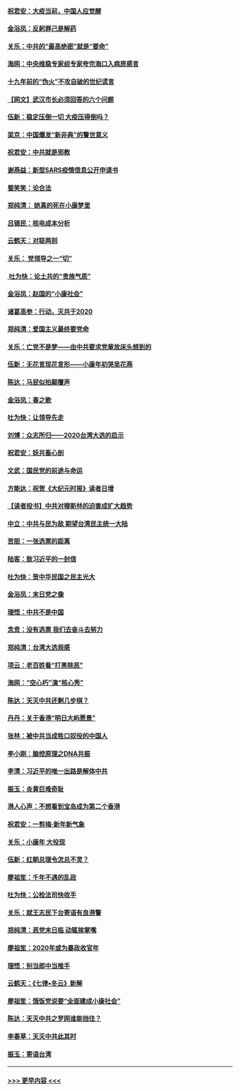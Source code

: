 #### [祝君安：大疫当前，中国人应觉醒](../pages/nsc993/n11821946.md?t=01261711) 
#### [金浴凤：反躬罪己是解药](../pages/nsc993/n11820280.md?t=01261711) 
#### [关乐：中共的“最高绝密”就是“要命”](../pages/nsc993/n11816946.md?t=01261711) 
#### [海网：中央维稳专家组专家夸完海口入病房感言](../pages/nsc993/n11815138.md?t=01261711) 
#### [十九年前的“伪火”不攻自破的世纪谎言](../pages/nsc993/n11813238.md?t=01261711) 
#### [【网文】武汉市长必须回答的六个问题](../pages/nsc993/n11813848.md?t=01261711) 
#### [伍新：稳定压倒一切 大疫压得倒吗？](../pages/nsc993/n11812634.md?t=01261711) 
#### [梁京：中国爆发“新非典”的警世意义](../pages/nsc993/n11812554.md?t=01261711) 
#### [祝君安：中共就是邪教](../pages/nsc993/n11812431.md?t=01261711) 
#### [谢燕益：新型SARS疫情信息公开申请书](../pages/nsc993/n11808840.md?t=01261711) 
#### [蜀笑笑：论合法](../pages/nsc993/n11808064.md?t=01261711) 
#### [郑纯清： 她真的死在小康梦里](../pages/nsc993/n11806623.md?t=01261711) 
#### [吕锡民：核电成本分析](../pages/nsc993/n11806284.md?t=01261711) 
#### [云鹤天：对联两则](../pages/nsc993/n11805957.md?t=01261711) 
#### [关乐： 党领导之一“切”](../pages/nsc993/n11804505.md?t=01261711) 
#### [ 吐为快：论土共的“贵族气质”](../pages/nsc993/n11804490.md?t=01261711) 
#### [金浴凤：赵国的“小康社会”](../pages/nsc993/n11804452.md?t=01261711) 
#### [诸葛高参：行动，灭共于2020](../pages/nsc993/n11804120.md?t=01261711) 
#### [郑纯清：爱国主义最终要党命](../pages/nsc993/n11802197.md?t=01261711) 
#### [关乐：亡党不是梦——由中共要求党章放床头想到的](../pages/nsc993/n11802156.md?t=01261711) 
#### [伍新：无花言现花言形——小康年初哭吴花燕](../pages/nsc993/n11800044.md?t=01261711) 
#### [陈达：马屁似拍颠覆声](../pages/nsc993/n11800010.md?t=01261711) 
#### [金浴凤：春之歌](../pages/nsc993/n11797687.md?t=01261711) 
#### [吐为快：让领导先走](../pages/nsc993/n11797512.md?t=01261711) 
#### [刘博：众志所归——2020台湾大选的启示](../pages/nsc993/n11796878.md?t=01261711) 
#### [祝君安：妖共畜心剖](../pages/nsc993/n11794273.md?t=01261711) 
#### [文武：国民党的前途与命运](../pages/nsc993/n11794198.md?t=01261711) 
#### [方能达：祝贺《大纪元时报》读者日增](../pages/nsc993/n11793807.md?t=01261711) 
#### [【读者投书】中共对穆斯林的迫害成扩大趋势](../pages/nsc993/n11791371.md?t=01261711) 
#### [中立：中共与民为敌 期望台湾民主统一大陆](../pages/nsc993/n11790392.md?t=01261711) 
#### [苦胆：一张选票的距离](../pages/nsc993/n11788914.md?t=01261711) 
#### [陆客：致习近平的一封信](../pages/nsc993/n11788867.md?t=01261711) 
#### [吐为快：贺中华民国之民主光大](../pages/nsc993/n11788618.md?t=01261711) 
#### [金浴凤：末日党之像](../pages/nsc993/n11787475.md?t=01261711) 
#### [理悟：中共不是中国](../pages/nsc993/n11787463.md?t=01261711) 
#### [念贲：没有选票  我们去奋斗去努力](../pages/nsc993/n11787398.md?t=01261711) 
#### [郑纯清：台湾大选观感](../pages/nsc993/n11786210.md?t=01261711) 
#### [项云：老百姓看“打黑除恶”](../pages/nsc993/n11785398.md?t=01261711) 
#### [海网：“空心朽”演“核心秀”](../pages/nsc993/n11783874.md?t=01261711) 
#### [陈达：天灭中共还剩几步棋？](../pages/nsc993/n11783719.md?t=01261711) 
#### [丹丹：关于香港“明日大屿愿景”](../pages/nsc993/n11783273.md?t=01261711) 
#### [张林：被中共当成牲口奴役的中国人](../pages/nsc993/n11782397.md?t=01261711) 
#### [李小刚：脑控原理之DNA共振](../pages/nsc993/n11780962.md?t=01261711) 
#### [李清：习近平的唯一出路是解体中共](../pages/nsc993/n11780866.md?t=01261711) 
#### [振玉：炎黄巨难奇耻](../pages/nsc993/n11779632.md?t=01261711) 
#### [港人心声：不想看到宝岛成为第二个香港](../pages/nsc993/n11778817.md?t=01261711) 
#### [祝君安：一剪梅‧新年新气象](../pages/nsc993/n11776340.md?t=01261711) 
#### [关乐：小康年 大役现](../pages/nsc993/n11774213.md?t=01261711) 
#### [伍新：红朝总理令怎总不灵？](../pages/nsc993/n11770813.md?t=01261711) 
#### [廖祖笙：千年不遇的乱政](../pages/nsc993/n11770373.md?t=01261711) 
#### [吐为快：公检法司快收手](../pages/nsc993/n11770359.md?t=01261711) 
#### [关乐：就王志民下台寄语有良港警](../pages/nsc993/n11769903.md?t=01261711) 
#### [郑纯清：恶党末日临 动辄挨掌嘴](../pages/nsc993/n11769356.md?t=01261711) 
#### [廖祖笙：2020年或为暴政收官年](../pages/nsc993/n11768216.md?t=01261711) 
#### [理悟：别当郎中当推手](../pages/nsc993/n11768243.md?t=01261711) 
#### [云鹤天：《七律▪冬云》新解](../pages/nsc993/n11768204.md?t=01261711) 
#### [廖祖笙：饿饭党说要“全面建成小康社会”](../pages/nsc993/n11767482.md?t=01261711) 
#### [陈达：天灭中共之罗网谁能挡住？](../pages/nsc993/n11767465.md?t=01261711) 
#### [李春草：天灭中共此其时](../pages/nsc993/n11767452.md?t=01261711) 
#### [振玉：寄语台湾](../pages/nsc993/n11767432.md?t=01261711) 

----
#### [ >>> 更早内容 <<< ](../indexes/nsc993-earlier.md)
